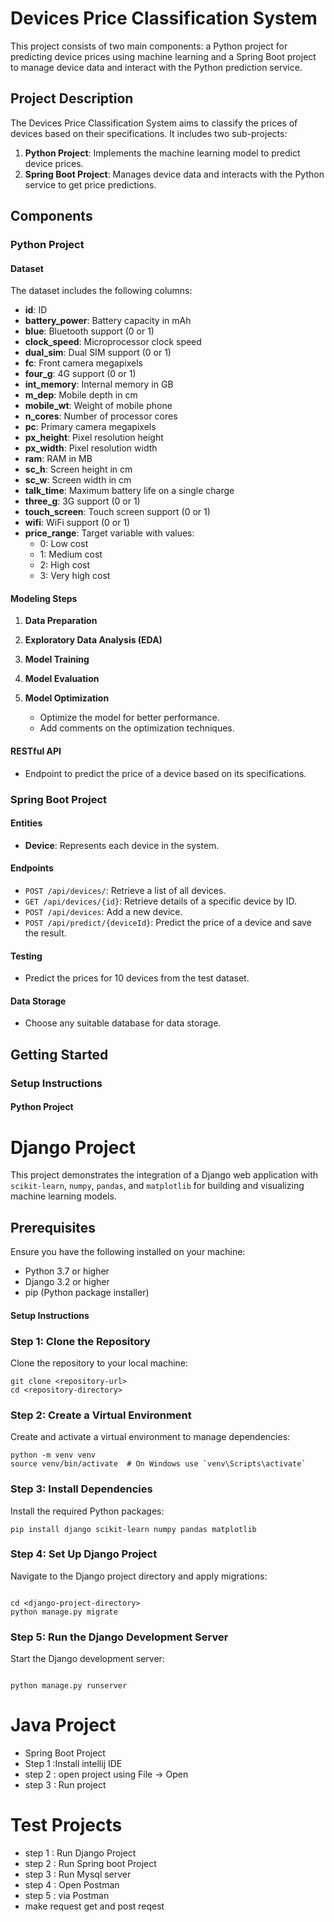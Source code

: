 # Devices Price Classification System

This project consists of two main components: a Python project for predicting device prices using machine learning and a Spring Boot project to manage device data and interact with the Python prediction service.

## Project Description

The Devices Price Classification System aims to classify the prices of devices based on their specifications. It includes two sub-projects:

1. **Python Project**: Implements the machine learning model to predict device prices.
2. **Spring Boot Project**: Manages device data and interacts with the Python service to get price predictions.

## Components

### Python Project

#### Dataset

The dataset includes the following columns:
- **id**: ID
- **battery_power**: Battery capacity in mAh
- **blue**: Bluetooth support (0 or 1)
- **clock_speed**: Microprocessor clock speed
- **dual_sim**: Dual SIM support (0 or 1)
- **fc**: Front camera megapixels
- **four_g**: 4G support (0 or 1)
- **int_memory**: Internal memory in GB
- **m_dep**: Mobile depth in cm
- **mobile_wt**: Weight of mobile phone
- **n_cores**: Number of processor cores
- **pc**: Primary camera megapixels
- **px_height**: Pixel resolution height
- **px_width**: Pixel resolution width
- **ram**: RAM in MB
- **sc_h**: Screen height in cm
- **sc_w**: Screen width in cm
- **talk_time**: Maximum battery life on a single charge
- **three_g**: 3G support (0 or 1)
- **touch_screen**: Touch screen support (0 or 1)
- **wifi**: WiFi support (0 or 1)
- **price_range**: Target variable with values:
  - 0: Low cost
  - 1: Medium cost
  - 2: High cost
  - 3: Very high cost

#### Modeling Steps

1. **Data Preparation**


2. **Exploratory Data Analysis (EDA)**

3. **Model Training**


4. **Model Evaluation**

5. **Model Optimization**
   - Optimize the model for better performance.
   - Add comments on the optimization techniques.

#### RESTful API

- Endpoint to predict the price of a device based on its specifications.

### Spring Boot Project

#### Entities

- **Device**: Represents each device in the system.

#### Endpoints

- `POST /api/devices/`: Retrieve a list of all devices.
- `GET /api/devices/{id}`: Retrieve details of a specific device by ID.
- `POST /api/devices`: Add a new device.
- `POST /api/predict/{deviceId}`: Predict the price of a device and save the result.

#### Testing

- Predict the prices for 10 devices from the test dataset.

#### Data Storage

- Choose any suitable database for data storage.

## Getting Started



### Setup Instructions

#### Python Project
# Django Project  

This project demonstrates the integration of a Django web application with `scikit-learn`, `numpy`, `pandas`, and `matplotlib` for building and visualizing machine learning models.

## Prerequisites

Ensure you have the following installed on your machine:

- Python 3.7 or higher
- Django 3.2 or higher
- pip (Python package installer)

#### Setup Instructions

### Step 1: Clone the Repository

Clone the repository to your local machine:

```
git clone <repository-url>
cd <repository-directory>
```
### Step 2: Create a Virtual Environment
Create and activate a virtual environment to manage dependencies:

```
python -m venv venv
source venv/bin/activate  # On Windows use `venv\Scripts\activate`
```
### Step 3: Install Dependencies
Install the required Python packages:

``` 
pip install django scikit-learn numpy pandas matplotlib
 ```
### Step 4: Set Up Django Project
Navigate to the Django project directory and apply migrations:
```

cd <django-project-directory>
python manage.py migrate
```
### Step 5: Run the Django Development Server
Start the Django development server:
```

python manage.py runserver
 ``` 
# Java Project
- Spring Boot Project 
- Step 1 :Install intellij IDE 
- step 2 : open project using File -> Open 
- step 3 : Run project 
# Test Projects 

- step 1 : Run Django Project 
- step 2 : Run  Spring boot Project 
- step 3 : Run Mysql server
- step 4 : Open Postman
- step 5 : via Postman
- make request get and post reqest 
